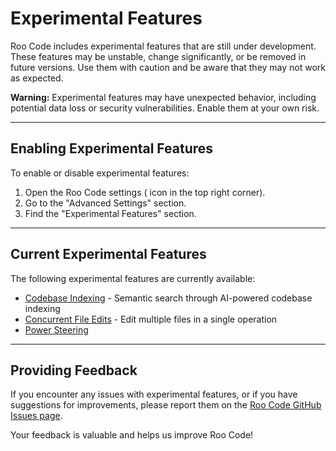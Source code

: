 # Experimental Features

Roo Code includes experimental features that are still under development. These features may be unstable, change significantly, or be removed in future versions. Use them with caution and be aware that they may not work as expected.

**Warning:** Experimental features may have unexpected behavior, including potential data loss or security vulnerabilities. Enable them at your own risk.

---

## Enabling Experimental Features

To enable or disable experimental features:

1.  Open the Roo Code settings (<Codicon name="gear" /> icon in the top right corner).
2.  Go to the "Advanced Settings" section.
3.  Find the "Experimental Features" section.

---

## Current Experimental Features

The following experimental features are currently available:

- [Codebase Indexing](/features/experimental/codebase-indexing) - Semantic search through AI-powered codebase indexing
- [Concurrent File Edits](/features/experimental/concurrent-file-edits) - Edit multiple files in a single operation
- [Power Steering](/features/experimental/power-steering)

---

## Providing Feedback

If you encounter any issues with experimental features, or if you have suggestions for improvements, please report them on the [Roo Code GitHub Issues page](https://github.com/RooCodeInc/Roo-Code/issues).

Your feedback is valuable and helps us improve Roo Code!
